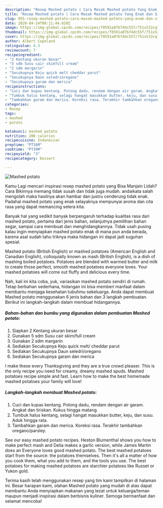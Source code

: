 ```yaml
---
description: "Resep Mashed potato | Cara Masak Mashed potato Yang Enak dan Simpel"
title: "Resep Mashed potato | Cara Masak Mashed potato Yang Enak dan Simpel"
slug: 955-resep-mashed-potato-cara-masak-mashed-potato-yang-enak-dan-simpel
date: 2020-04-24T00:11:44.620Z
image: https://img-global.cpcdn.com/recipes/f8591a07b74dc55f/751x532cq70/mashed-potato-foto-resep-utama.jpg
thumbnail: https://img-global.cpcdn.com/recipes/f8591a07b74dc55f/751x532cq70/mashed-potato-foto-resep-utama.jpg
cover: https://img-global.cpcdn.com/recipes/f8591a07b74dc55f/751x532cq70/mashed-potato-foto-resep-utama.jpg
author: Albert Copeland
ratingvalue: 4.3
reviewcount: 7
recipeingredient:
- "2 Kentang ukuran besar"
- "5 sdm Susu cair skimfull cream"
- "2 sdm margarin"
- "Secukupnya Keju quick melt cheddar parut"
- "Secukupnya Daun seledrioregano"
- "Secukupnya garam dan merica"
recipeinstructions:
- "Cuci dan kupas kentang. Potong dadu, rendam dengan air garam. Angkat dan tiriskan. Kukus hingga matang."
- "Tumbuk halus kentang, selagi hangat masukkan butter, keju, dan susu. Aduk hingga rata."
- "Tambahkan garam dan merica. Koreksi rasa. Terakhir tambahkan oregano/parsley."
categories:
- Resep
tags:
- mashed
- potato

katakunci: mashed potato 
nutrition: 200 calories
recipecuisine: Indonesian
preptime: "PT16M"
cooktime: "PT39M"
recipeyield: "3"
recipecategory: Dessert

---
```



![Mashed potato](https://img-global.cpcdn.com/recipes/f8591a07b74dc55f/751x532cq70/mashed-potato-foto-resep-utama.jpg)

Kamu Lagi mencari inspirasi resep mashed potato yang Bisa Manjain Lidah? Cara Bikinnya memang tidak susah dan tidak juga mudah. andaikata salah mengolah maka hasilnya akan hambar dan justru cenderung tidak enak. Padahal mashed potato yang enak selayaknya mempunyai aroma dan cita rasa yang dapat memancing selera kita.

Banyak hal yang sedikit banyak berpengaruh terhadap kualitas rasa dari mashed potato, pertama dari jenis bahan, selanjutnya pemilihan bahan segar, sampai cara membuat dan menghidangkannya. Tidak usah pusing kalau ingin menyiapkan mashed potato enak di mana pun anda berada, karena asal sudah tahu triknya maka hidangan ini dapat jadi suguhan spesial.

Mashed potato (British English) or mashed potatoes (American English and Canadian English), colloquially known as mash (British English), is a dish of mashing boiled potatoes. Potatoes are blended with warmed butter and milk to create those perfect, smooth mashed potatoes everyone loves. Your mashed potatoes will come out fluffy and delicious every time.


Nah, kali ini kita coba, yuk, variasikan mashed potato sendiri di rumah. Tetap berbahan sederhana, hidangan ini bisa memberi manfaat dalam membantu menjaga kesehatan tubuhmu sekeluarga. Anda dapat membuat Mashed potato menggunakan 6 jenis bahan dan 3 langkah pembuatan. Berikut ini langkah-langkah dalam membuat hidangannya.

<!--inarticleads1-->

##### Bahan-bahan dan bumbu yang digunakan dalam pembuatan Mashed potato:

1. Siapkan 2 Kentang ukuran besar
1. Gunakan 5 sdm Susu cair skim/full cream
1. Gunakan 2 sdm margarin
1. Sediakan Secukupnya Keju quick melt/ cheddar parut
1. Sediakan Secukupnya Daun seledri/oregano
1. Sediakan Secukupnya garam dan merica


I make these every Thanksgiving and they are a true crowd pleaser. This is the only recipe you need for creamy, dreamy mashed spuds. Mashed potatoes recipe simple and fast. Learn how to make the best homemade mashed potatoes your family will love! 

<!--inarticleads2-->

##### Langkah-langkah membuat Mashed potato:

1. Cuci dan kupas kentang. Potong dadu, rendam dengan air garam. Angkat dan tiriskan. Kukus hingga matang.
1. Tumbuk halus kentang, selagi hangat masukkan butter, keju, dan susu. Aduk hingga rata.
1. Tambahkan garam dan merica. Koreksi rasa. Terakhir tambahkan oregano/parsley.


See our easy mashed potato recipes. Heston Blumenthal shows you how to make perfect mash and Delia makes a garlic version, while James Martin does an Everyone loves good mashed potato. The best mashed potatoes start from the source: the potatoes themselves. Then it&#39;s all a matter of how you cook them, what you add to them, and the tools you use. The best potatoes for making mashed potatoes are starchier potatoes like Russet or Yukon gold. 

Terima kasih telah menggunakan resep yang tim kami tampilkan di halaman ini. Besar harapan kami, olahan Mashed potato yang mudah di atas dapat membantu Anda menyiapkan makanan yang lezat untuk keluarga/teman maupun menjadi inspirasi dalam berbisnis kuliner. Semoga bermanfaat dan selamat mencoba!
